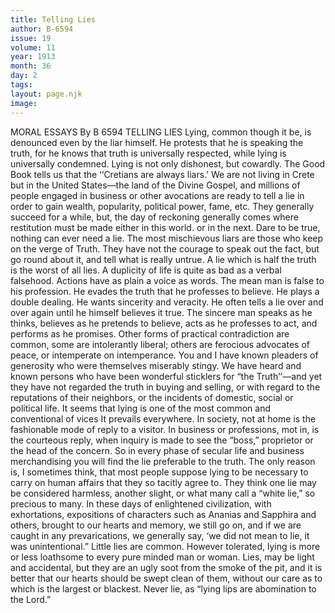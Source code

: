 ```yaml
---
title: Telling Lies
author: B-6594
issue: 19
volume: 11
year: 1913
month: 36
day: 2
tags:
layout: page.njk
image:
---
```

MORAL ESSAYS    By B 6594    TELLING LIES    Lying, common though it be, is denounced even by the liar himself. He protests that he is speaking the truth, for he knows that truth is universally respected, while lying is universally condemned. Lying is not only dishonest, but cowardly.    The Good Book tells us that the ‘‘Cretians are always liars.’ We are not living in Crete but in the United States—the land of the Divine Gospel, and millions of people engaged in business or other avocations are ready to tell a lie in order to gain wealth, popularity, political power, fame, etc. They generally succeed for a while, but, the day of reckoning generally comes where restitution must be made either in this world. or in the next.    Dare to be true, nothing can ever need a lie. The most mischievous liars are those who keep on the verge of Truth. They have not the courage to speak out the fact, but go round about it, and tell what is really untrue. A lie which is half the truth is the worst of all lies.    A duplicity of life is quite as bad as a verbal falsehood. Actions have as plain a voice as words. The mean man is false to his profession. He evades the truth that he professes to believe. He plays a double dealing. He wants sincerity and veracity. He often tells a lie over and over again until he himself believes it true.    The sincere man speaks as he thinks, believes as he pretends to believe, acts as he professes to act, and performs as he promises.    Other forms of practical contradiction are common, some are intolerantly liberal; others are ferocious advocates of peace, or intemperate on intemperance. You and I have known pleaders of generosity who were themselves miserably stingy. We have heard and known persons who have been wonderful sticklers for “the Truth’’—and yet they have not regarded the truth in buying and selling, or with regard to the reputations of their neighbors, or the incidents of domestic, social or political life.    It seems that lying is one of the most common and conventional of vices It prevails everywhere. In society, not at home is the fashionable mode of reply to a visitor. In business or professions, mot in, is the courteous reply, when inquiry is made to see the “boss,” proprietor or the head of the concern. So in every phase of secular life and business merchandising you will find the lie preferable to the truth. The only reason is, I sometimes think, that most people suppose lying to be necessary to carry on human affairs that they so tacitly agree to. They think one lie may be considered harmless, another slight, or what many call a “white lie,” so precious to many.    In these days of enlightened civilization, with exhortations, expositions of characters such as Ananias and Sapphira and others, brought to our hearts and memory, we still go on, and if we are caught in any prevarications, we generally say, ‘we did not mean to lie, it was unintentional.” Little lies are common. However tolerated, lying is more or less loathsome to every pure minded man or woman.    Lies, may be light and accidental, but they are an ugly soot from the smoke of the pit, and it is better that our hearts should be swept clean of them, without our care as to which is the largest or blackest. Never lie, as “lying lips are abomination to the Lord.” 




